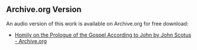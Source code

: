 ## Archive.org Version

An audio version of this work is available on Archive.org for free download:

* [Homily on the Prologue of the Gospel According to John by John Scotus - Archive.org](https://archive.org/details/homily-on-the-prologue-of-the-gospel-according-to-john)